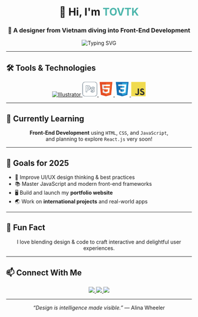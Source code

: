 <h1 align="center">👋 Hi, I'm <span style="color:#4db6ac">TOVTK</span></h1>
<h3 align="center">🎨 A designer from Vietnam diving into Front-End Development</h3>

<p align="center">
  <img src="https://readme-typing-svg.herokuapp.com?font=Fira+Code&size=22&pause=1000&color=4DB6AC&center=true&vCenter=true&width=435&lines=Design+%2B+Code+%3D+❤️;Learning+React+soon...;Building+my+digital+journey!" alt="Typing SVG" />
</p>

---

## 🛠️ Tools & Technologies

<div align="center">
  <a href="https://www.adobe.com/products/illustrator.html" target="_blank">
    <img src="https://www.vectorlogo.zone/logos/adobe_illustrator/adobe_illustrator-icon.svg" alt="Illustrator" width="40" height="40"/>
  </a>
  <a href="https://www.photoshop.com/en" target="_blank">
    <img src="https://raw.githubusercontent.com/devicons/devicon/master/icons/photoshop/photoshop-line.svg" alt="Photoshop" width="40" height="40"/>
  </a>
  <a href="https://developer.mozilla.org/en-US/docs/Web/HTML" target="_blank">
    <img src="https://raw.githubusercontent.com/devicons/devicon/master/icons/html5/html5-original.svg" alt="HTML5" width="40" height="40"/>
  </a>
  <a href="https://developer.mozilla.org/en-US/docs/Web/CSS" target="_blank">
    <img src="https://raw.githubusercontent.com/devicons/devicon/master/icons/css3/css3-original.svg" alt="CSS3" width="40" height="40"/>
  </a>
  <a href="https://developer.mozilla.org/en-US/docs/Web/JavaScript" target="_blank">
    <img src="https://raw.githubusercontent.com/devicons/devicon/master/icons/javascript/javascript-original.svg" alt="JavaScript" width="40" height="40"/>
  </a>
</div>

---

## 🚀 Currently Learning

<p align="center">
  <strong>Front-End Development</strong> using <code>HTML</code>, <code>CSS</code>, and <code>JavaScript</code>,<br/>
  and planning to explore <code>React.js</code> very soon!
</p>

---

## 🎯 Goals for 2025

- 🌟 Improve UI/UX design thinking & best practices  
- 📚 Master JavaScript and modern front-end frameworks  
- 🖥️ Build and launch my **portfolio website**  
- 🌏 Work on **international projects** and real-world apps  

---

## 📌 Fun Fact

<p align="center">
  I love blending design & code to craft interactive and delightful user experiences.  
</p>

---

## 📫 Connect With Me

<p align="center">
  <a href="mailto:your-email@example.com">
    <img src="https://img.shields.io/badge/Email-%23EA4335.svg?style=for-the-badge&logo=gmail&logoColor=white" />
  </a>
  <a href="https://www.linkedin.com/in/your-profile" target="_blank">
    <img src="https://img.shields.io/badge/LinkedIn-%230077B5.svg?style=for-the-badge&logo=linkedin&logoColor=white" />
  </a>
  <a href="https://your-portfolio-link.com" target="_blank">
    <img src="https://img.shields.io/badge/Portfolio-%23000000.svg?style=for-the-badge&logo=firefox&logoColor=white" />
  </a>
</p>

---

<p align="center"><em>“Design is intelligence made visible.”</em> — Alina Wheeler</p>
